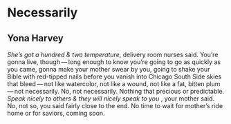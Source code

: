 # Necessarily
## Yona Harvey
_She’s got a hundred & two temperature_, delivery room nurses said. You’re
gonna live, though — long enough to know you’re going
to go as quickly as you came, gonna make your mother swear by you, going to
shake your Bible with red-tipped nails before you vanish
into Chicago South Side skies that bleed — not like watercolor, not like a
wound, not
like a fat, bitten plum — not necessarily. No, not necessarily.
Nothing that precious or predictable. _Speak nicely to others & they will
nicely_
 _speak to you_ , your mother said. No, not so, you said fairly
close to the end. No time to wait for mother’s ride home or for saviors,
coming soon.